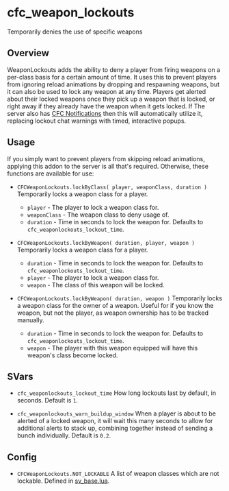 # cfc_weapon_lockouts
Temporarily denies the use of specific weapons

## Overview
WeaponLockouts adds the ability to deny a player from firing weapons on a per-class basis for a certain amount of time. 
It uses this to prevent players from ignoring reload animations by dropping and respawning weapons, but it can also be used to lock any weapon at any time. 
Players get alerted about their locked weapons once they pick up a weapon that is locked, or right away if they already have the weapon when it gets locked. 
If The server also has [CFC Notifications](https://github.com/CFC-Servers/cfc_notifications/ "CFC Notifications") then this will automatically utilize it, replacing lockout chat warnings with timed, interactive popups. 

## Usage
If you simply want to prevent players from skipping reload animations, applying this addon to the server is all that's required.
Otherwise, these functions are available for use:

- `CFCWeaponLockouts.lockByClass( player, weaponClass, duration )`
Temporarily locks a weapon class for a player.
  - `player` - The player to lock a weapon class for.
  - `weaponClass` - The weapon class to deny usage of.
  - `duration` - Time in seconds to lock the weapon for. Defaults to `cfc_weaponlockouts_lockout_time`.

- `CFCWeaponLockouts.lockByWeapon( duration, player, weapon )`
Temporarily locks a weapon class for a player.
  - `duration` - Time in seconds to lock the weapon for. Defaults to `cfc_weaponlockouts_lockout_time`.
  - `player` - The player to lock a weapon class for.
  - `weapon` - The class of this weapon will be locked.

- `CFCWeaponLockouts.lockByWeapon( duration, weapon )`
Temporarily locks a weapon class for the owner of a weapon. Useful for if you know the weapon, but not the player, as weapon ownership has to be tracked manually.
  - `duration` - Time in seconds to lock the weapon for. Defaults to `cfc_weaponlockouts_lockout_time`.
  - `weapon` - The player with this weapon equipped will have this weapon's class become locked.

## SVars
- `cfc_weaponlockouts_lockout_time`
How long lockouts last by default, in seconds. Default is `1`.

- `cfc_weaponlockouts_warn_buildup_window`
When a player is about to be alerted of a locked weapon, it will wait this many seconds to allow for additional alerts to stack up, combining together instead of sending a bunch individually. Default is `0.2`.

## Config
- `CFCWeaponLockouts.NOT_LOCKABLE`
A list of weapon classes which are not lockable. Defined in [sv_base.lua](https://github.com/CFC-Servers/cfc_weapon_lockouts/blob/master/lua/cfc_weapon_lockouts/shared/sv_base.lua "sv_base").
